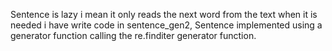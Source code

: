 Sentence is lazy i mean it only reads the next word from the text when it is needed i have write code in sentence_gen2, Sentence implemented using a generator function calling the re.finditer generator function.
